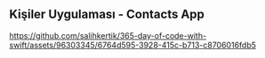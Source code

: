 ## Kişiler Uygulaması - Contacts App

https://github.com/salihkertik/365-day-of-code-with-swift/assets/96303345/6764d595-3928-415c-b713-c8706016fdb5
